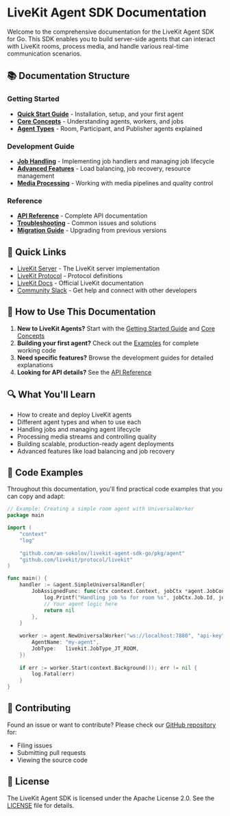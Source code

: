 # LiveKit Agent SDK Documentation

Welcome to the comprehensive documentation for the LiveKit Agent SDK for Go. This SDK enables you to build server-side agents that can interact with LiveKit rooms, process media, and handle various real-time communication scenarios.

## 📚 Documentation Structure

### Getting Started
- **[Quick Start Guide](getting-started.md)** - Installation, setup, and your first agent
- **[Core Concepts](concepts.md)** - Understanding agents, workers, and jobs
- **[Agent Types](agent-types.md)** - Room, Participant, and Publisher agents explained

### Development Guide
- **[Job Handling](job-handling.md)** - Implementing job handlers and managing job lifecycle
- **[Advanced Features](advanced-features.md)** - Load balancing, job recovery, resource management
- **[Media Processing](media-processing.md)** - Working with media pipelines and quality control

### Reference
- **[API Reference](api-reference.md)** - Complete API documentation
- **[Troubleshooting](troubleshooting.md)** - Common issues and solutions
- **[Migration Guide](migration-guide.md)** - Upgrading from previous versions

## 🚀 Quick Links

- [LiveKit Server](https://github.com/livekit/livekit) - The LiveKit server implementation
- [LiveKit Protocol](https://github.com/livekit/protocol) - Protocol definitions
- [LiveKit Docs](https://docs.livekit.io) - Official LiveKit documentation
- [Community Slack](https://livekit.io/slack) - Get help and connect with other developers

## 📖 How to Use This Documentation

1. **New to LiveKit Agents?** Start with the [Getting Started Guide](getting-started.md) and [Core Concepts](concepts.md)
2. **Building your first agent?** Check out the [Examples](examples/README.md) for complete working code
3. **Need specific features?** Browse the development guides for detailed explanations
4. **Looking for API details?** See the [API Reference](api-reference.md)

## 🔍 What You'll Learn

- How to create and deploy LiveKit agents
- Different agent types and when to use each
- Handling jobs and managing agent lifecycle
- Processing media streams and controlling quality
- Building scalable, production-ready agent deployments
- Advanced features like load balancing and job recovery

## 📝 Code Examples

Throughout this documentation, you'll find practical code examples that you can copy and adapt:

```go
// Example: Creating a simple room agent with UniversalWorker
package main

import (
    "context"
    "log"
    
    "github.com/am-sokolov/livekit-agent-sdk-go/pkg/agent"
    "github.com/livekit/protocol/livekit"
)

func main() {
    handler := &agent.SimpleUniversalHandler{
        JobAssignedFunc: func(ctx context.Context, jobCtx *agent.JobContext) error {
            log.Printf("Handling job %s for room %s", jobCtx.Job.Id, jobCtx.Room.Name())
            // Your agent logic here
            return nil
        },
    }
    
    worker := agent.NewUniversalWorker("ws://localhost:7880", "api-key", "api-secret", handler, agent.WorkerOptions{
        AgentName: "my-agent",
        JobType:   livekit.JobType_JT_ROOM,
    })
    
    if err := worker.Start(context.Background()); err != nil {
        log.Fatal(err)
    }
}
```

## 🤝 Contributing

Found an issue or want to contribute? Please check our [GitHub repository](https://github.com/am-sokolov/livekit-agent-sdk-go) for:
- Filing issues
- Submitting pull requests
- Viewing the source code

## 📄 License

The LiveKit Agent SDK is licensed under the Apache License 2.0. See the [LICENSE](https://github.com/am-sokolov/livekit-agent-sdk-go/blob/main/LICENSE) file for details.